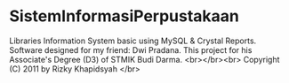 # SistemInformasiPerpustakaan
Libraries Information System basic using MySQL &amp; Crystal Reports. Software designed for my friend: Dwi Pradana. This project for his Associate's Degree (D3) of STMIK Budi Darma. &lt;br>&lt;/br>&lt;br> Copyright (C) 2011 by Rizky Khapidsyah &lt;/br>
